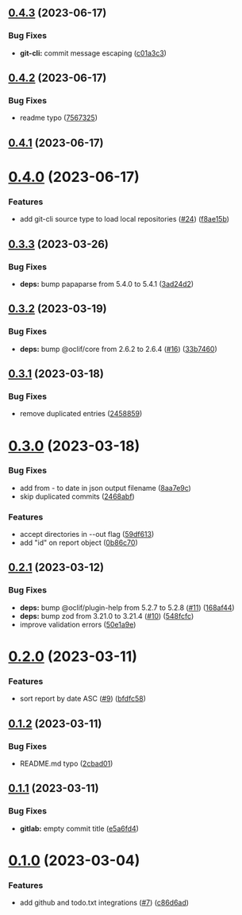 ## [0.4.3](https://github.com/nya1/bananareporter/compare/0.4.2...0.4.3) (2023-06-17)


### Bug Fixes

* **git-cli:** commit message escaping ([c01a3c3](https://github.com/nya1/bananareporter/commit/c01a3c3e4190bf678d97734010af2aeadc435a90))



## [0.4.2](https://github.com/nya1/bananareporter/compare/0.4.1...0.4.2) (2023-06-17)


### Bug Fixes

* readme typo ([7567325](https://github.com/nya1/bananareporter/commit/7567325b08c1783c483a6a86e81febd09599fe4c))



## [0.4.1](https://github.com/nya1/bananareporter/compare/0.4.0...0.4.1) (2023-06-17)



# [0.4.0](https://github.com/nya1/bananareporter/compare/0.3.3...0.4.0) (2023-06-17)


### Features

* add git-cli source type to load local repositories ([#24](https://github.com/nya1/bananareporter/issues/24)) ([f8ae15b](https://github.com/nya1/bananareporter/commit/f8ae15bcc3cf1b45ded34aefdc8276ffc56ef99a))



## [0.3.3](https://github.com/nya1/bananareporter/compare/0.3.2...0.3.3) (2023-03-26)


### Bug Fixes

* **deps:** bump papaparse from 5.4.0 to 5.4.1 ([3ad24d2](https://github.com/nya1/bananareporter/commit/3ad24d27c4e7d73000bebb95d4bea7c3795817d8))



## [0.3.2](https://github.com/nya1/bananareporter/compare/0.3.1...0.3.2) (2023-03-19)


### Bug Fixes

* **deps:** bump @oclif/core from 2.6.2 to 2.6.4 ([#16](https://github.com/nya1/bananareporter/issues/16)) ([33b7460](https://github.com/nya1/bananareporter/commit/33b7460aac4599670d4feb2eaedd6f18febf0d43))



## [0.3.1](https://github.com/nya1/bananareporter/compare/0.3.0...0.3.1) (2023-03-18)


### Bug Fixes

* remove duplicated entries ([2458859](https://github.com/nya1/bananareporter/commit/2458859d2c0003056dd3c6a9f6bfd90ed56af81d))



# [0.3.0](https://github.com/nya1/bananareporter/compare/0.2.1...0.3.0) (2023-03-18)


### Bug Fixes

* add from - to date in json output filename ([8aa7e9c](https://github.com/nya1/bananareporter/commit/8aa7e9c5b78289edd7265551851ae58806578a4d))
* skip duplicated commits ([2468abf](https://github.com/nya1/bananareporter/commit/2468abf3713da35a3a56fbeddf73fc766f978223))


### Features

* accept directories in --out flag ([59df613](https://github.com/nya1/bananareporter/commit/59df613d29bec5597c23212f4d42fd62cbbdea0b))
* add "id" on report object ([0b86c70](https://github.com/nya1/bananareporter/commit/0b86c70c219490f8b3b62e8af9678b4049d79aa8))



## [0.2.1](https://github.com/nya1/bananareporter/compare/0.2.0...0.2.1) (2023-03-12)


### Bug Fixes

* **deps:** bump @oclif/plugin-help from 5.2.7 to 5.2.8 ([#11](https://github.com/nya1/bananareporter/issues/11)) ([168af44](https://github.com/nya1/bananareporter/commit/168af44762a602328ea559a2c3552cb58899d977))
* **deps:** bump zod from 3.21.0 to 3.21.4 ([#10](https://github.com/nya1/bananareporter/issues/10)) ([548fcfc](https://github.com/nya1/bananareporter/commit/548fcfc30e0ef521af24fcc2d985708c882607a3))
* improve validation errors ([50e1a9e](https://github.com/nya1/bananareporter/commit/50e1a9e91620c9163303446146040d65883821f9))



# [0.2.0](https://github.com/nya1/bananareporter/compare/0.1.2...0.2.0) (2023-03-11)


### Features

* sort report by date ASC ([#9](https://github.com/nya1/bananareporter/issues/9)) ([bfdfc58](https://github.com/nya1/bananareporter/commit/bfdfc5815d0b0325818213a7ce8ec1cefd56f858))



## [0.1.2](https://github.com/nya1/bananareporter/compare/0.1.1...0.1.2) (2023-03-11)


### Bug Fixes

* README.md typo ([2cbad01](https://github.com/nya1/bananareporter/commit/2cbad015db7dddb985bb820bb85c512f7bc15f6d))



## [0.1.1](https://github.com/nya1/bananareporter/compare/0.1.0...0.1.1) (2023-03-11)


### Bug Fixes

* **gitlab:** empty commit title ([e5a6fd4](https://github.com/nya1/bananareporter/commit/e5a6fd43aef773efc58b894354b2ac4cd4628c7c))



# [0.1.0](https://github.com/nya1/bananareporter/compare/c86d6ad391f0353f2d4b9fbef4a5a823005fb015...0.1.0) (2023-03-04)


### Features

* add github and todo.txt integrations ([#7](https://github.com/nya1/bananareporter/issues/7)) ([c86d6ad](https://github.com/nya1/bananareporter/commit/c86d6ad391f0353f2d4b9fbef4a5a823005fb015))



